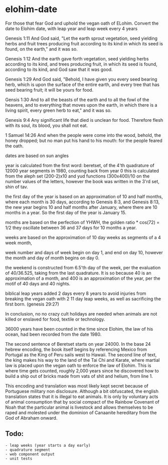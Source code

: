 # elohim-date

For those that fear God and uphold the vegan oath of ELohim. Convert the date to Elohim date, with leap year and leap week every 4 years

Genesis 1:11 And God said, "Let the earth sprout vegetation, seed yielding herbs and fruit trees producing fruit according to its kind in which its seed is found, on the earth," and it was so.

Genesis 1:12 And the earth gave forth vegetation, seed yielding herbs according to its kind, and trees producing fruit, in which its seed is found, according to its kind, and God saw that it was good.

Genesis 1:29 And God said, "Behold, I have given you every seed bearing herb, which is upon the surface of the entire earth, and every tree that has seed bearing fruit; it will be yours for food.

Gensis 1:30 And to all the beasts of the earth and to all the fowl of the heavens, and to everything that moves upon the earth, in which there is a living spirit, every green herb to eat," and it was so.

Genesis 9:4 Any significant life that died is unclean for food.  Therefore flesh with its soul, its blood, you shall not eat.

1 Samuel 14:26 And when the people were come into the wood, behold, the honey dropped; but no man put his hand to his mouth: for the people feared the oath.

dates are based on sun angles

year is calculated from the first word: beretset, of the 4'th quadrature of 12000 year segments in 1980, counting back from year 0
this is calculated from the aleph set (200-2)x10 and yud functions (300x400)/10 on the number values of the letters, however the book was written in the 3'rd set, shin of tav. 

the first day of the year is based on an approximation of 10 and half months, where each month is 30 days, according to Genesis 8:3, and Genesis 8:13, the new year begins 10 and half months after January, where there are 10 months in a year.  So the first day of the year is January 15.

months are based on the perfection of YHWH, the golden ratio * cos(72) = 1/2
they oscillate between 36 and 37 days for 10 months a year.

weeks are based on the approximation of 10 day weeks as segments of a 4 week month,

week number and days of week begin on day 1, and end on day 10, however the month and day of month begins on day 0.

the weekend is constructed from 6.5'th day of the week, per the evaluation of 40/36.525, taking from the last quadrature.  It is so because 40 is an approximation of a month, and 400 is an approximation of the year, per the motif of 40 days and 40 nights. 

biblical leap years added 2 days every 8 years to avoid injuries from breaking the vegan oath with 2 11 day leap weeks, as well as sacrificing the first born. (genesis 29:27)

In conclusion, no no crazy cult holidays are needed when animals are not killed or enslaved for food, textile or technology.

36000 years have been counted in the time since Elohim, the law of his ocean, had been recorded from the date 1980.

The second sentence of Beretset starts on year 24000. In the base 24 hebrew encoding, the book itself begins by referencing Mexico from Portugal as the King of Peru sails west to Hawaii. The second line of text, the king makes his way to the land of the Tai Chi and Karate, where martial law is placed upon the vegan oath to enforce the law of Elohim. This is where time gets counted, roughly 2,000 years since he discovered how to build a ship out of bricks made from vats of shit and helium, from line 1.  

This encoding and translation was most likely kept secret because of Portuguese military non disclosure.  Although a bit obfuscated, the english translation states that it is illegal to eat animals.  It is only by voluntary acts of animal consumption that by social compact of the Rainbow Covenant of Noah that the particular animal is livestock and allows themselves to be raped and molested under the dominion of Canaanite hereditary from the God of Abraham onward.

## Todo: 
    - leap weeks (year starts a day early)
    - quadrature segment 
    - web component output
    - unit tests
